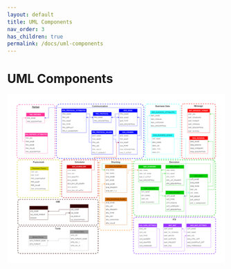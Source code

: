 ```yaml
---
layout: default
title: UML Components
nav_order: 3
has_children: true
permalink: /docs/uml-components
---
```


# UML Components
[![Overview](../../assets/img/uml/FCT--Framework--DataModem--Overview.jpg)](../../assets/img/uml/FCT--Framework--DataModem--Overview.jpg)
